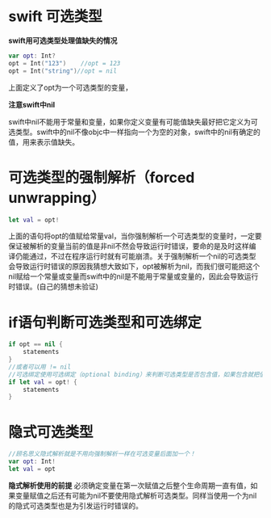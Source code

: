 # swift 可选类型
**swift用可选类型处理值缺失的情况** 


~~~swift
var opt: Int?
opt = Int("123")    //opt = 123
opt = Int("string")//opt = nil
~~~
上面定义了opt为一个可选类型的变量，

**注意swift中nil**

swift中nil不能用于常量和变量，如果你定义变量有可能值缺失最好把它定义为可选类型。swift中的nil不像objc中一样指向一个为空的对象，swift中的nil有确定的值，用来表示值缺失。

# 可选类型的强制解析（forced unwrapping）
~~~swift
let val = opt!
~~~
上面的语句将opt的值赋给常量val，当你强制解析一个可选类型的变量时，一定要保证被解析的变量当前的值是非nil不然会导致运行时错误，要命的是及时这样编译仍能通过，不过在程序运行时就有可能崩溃。关于强制解析一个nil的可选类型会导致运行时错误的原因我猜想大致如下，opt被解析为nil，而我们很可能把这个nil赋给一个常量或变量而swift中的nil是不能用于常量或变量的，因此会导致运行时错误。(自己的猜想未验证)

# if语句判断可选类型和可选绑定
~~~swift
if opt == nil {
	statements
} 
//或者可以用 != nil
//可选绑定使用可选绑定（optional binding）来判断可选类型是否包含值，如果包含就把值赋给一个临时常量或者变量。
if let val = opt! {
	statements
}
~~~

# 隐式可选类型
~~~swift
//顾名思义隐式解析就是不用向强制解析一样在可选变量后面加一个！
var opt: Int!
let val = opt
~~~

**隐式解析使用的前提**
必须确定变量在第一次赋值之后整个生命周期一直有值，如果变量赋值之后还有可能为nil不要使用隐式解析可选类型。同样当使用一个为nil的隐式可选类型也是为引发运行时错误的。




